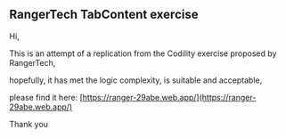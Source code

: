 ## RangerTech TabContent exercise

Hi,

This is an attempt of a replication from the Codility exercise proposed by RangerTech,

hopefully, it has met the logic complexity, is suitable and acceptable,

please find it here: [https://ranger-29abe.web.app/](https://ranger-29abe.web.app/)

Thank you
